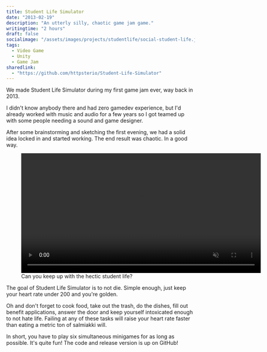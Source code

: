 ```yaml
---
title: Student Life Simulator
date: "2013-02-19"
description: "An utterly silly, chaotic game jam game."
writingtime: "2 hours"
draft: false
socialimage: "/assets/images/projects/studentlife/social-student-life.jpg"
tags:
  - Video Game
  - Unity
  - Game Jam
sharedlink: 
  - "https://github.com/httpsterio/Student-Life-Simulator"
---
```


We made Student Life Simulator during my first game jam ever, way back in 2013.

I didn't know anybody there and had zero gamedev experience, but I'd already worked with music and audio for a few years so I got teamed up with some people needing a sound and game designer.

After some brainstorming and sketching the first evening, we had a solid idea locked in and started working. The end result was chaotic. In a good way.

<figure>
  <video width="640" preload="auto" muted autoplay loop>
    <source src="/assets/images/projects/studentlife/student-life-gameplay.webm" type="video/webm" />
  </video>
  <figcaption>Can you keep up with the hectic student life?</figcaption>
</figure>

The goal of Student Life Simulator is to not die. Simple enough, just keep your heart rate under 200 and you're golden.

Oh and don't forget to cook food, take out the trash, do the dishes, fill out benefit applications, answer the door and keep yourself intoxicated enough to not hate life. Failing at any of these tasks will raise your heart rate faster than eating a metric ton of salmiakki will.

In short, you have to play six simultaneous minigames for as long as possible. It's quite fun! The code and release version is up on GitHub!

